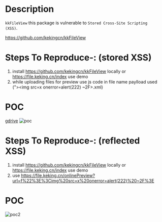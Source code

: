 # Description

`kkFileView` this package is vulnerable to `Stored Cross-Site Scripting (XSS)`.

https://github.com/kekingcn/kkFileView

# Steps To Reproduce-:  (stored XSS)

1) install https://github.com/kekingcn/kkFileView locally or https://file.keking.cn/index use demo
2) while uploading files for preview use js code in file name paylload used ("><img src=x onerror=alert(222) ~2F>.xml)

# POC
  [gdrive](https://drive.google.com/file/d/1VqfAgldmtY-qrgHRfizVvAH2oIFZVT-q/view?usp=sharing)
![poc](https://user-images.githubusercontent.com/36979660/101929468-e386ed00-3bfc-11eb-89bc-d19017136e39.png)

# Steps To Reproduce-:  (reflected XSS)

1) install https://github.com/kekingcn/kkFileView locally or https://file.keking.cn/index use demo
2) use https://file.keking.cn/onlinePreview?url=f%22%3E%3Cimg%20src=x%20onerror=alert(222)%20~2F%3E 

# POC
![poc2](https://user-images.githubusercontent.com/36979660/101931207-1fbb4d00-3bff-11eb-97be-f3aecaaaff10.png)
